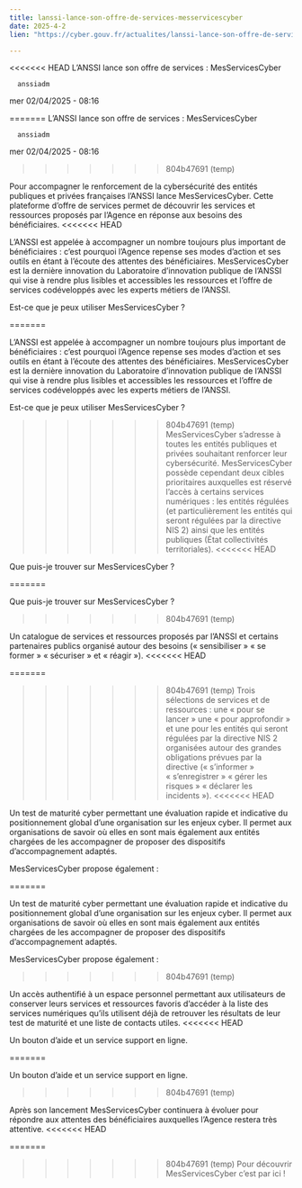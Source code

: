 ```yaml
---
title: lanssi-lance-son-offre-de-services-messervicescyber
date: 2025-4-2
lien: "https://cyber.gouv.fr/actualites/lanssi-lance-son-offre-de-services-messervicescyber"

---
```


<<<<<<< HEAD
L’ANSSI lance son offre de services : MesServicesCyber 

            


      anssiadm
mer 02/04/2025 - 08:16

=======
L’ANSSI lance son offre de services : MesServicesCyber 

            


      anssiadm
mer 02/04/2025 - 08:16

>>>>>>> 804b47691 (temp)
            
Pour accompagner le renforcement de la cybersécurité des entités publiques et privées françaises
l’ANSSI lance MesServicesCyber. Cette plateforme d’offre de services permet de découvrir les services et ressources proposés par l’Agence
en réponse aux besoins des bénéficiaires. 
<<<<<<< HEAD

      
      

              
  

    

      
            
L’ANSSI est appelée à accompagner un nombre toujours plus important de bénéficiaires : c’est pourquoi l’Agence repense ses modes d’action et ses outils en étant à l’écoute des attentes des bénéficiaires. MesServicesCyber est la dernière innovation du Laboratoire d’innovation publique de l’ANSSI qui vise à rendre plus lisibles et accessibles les ressources et l’offre de services codéveloppés avec les experts métiers de l’ANSSI.

Est-ce que je peux utiliser MesServicesCyber ?

=======

      
      

              
  

    

      
            
L’ANSSI est appelée à accompagner un nombre toujours plus important de bénéficiaires : c’est pourquoi l’Agence repense ses modes d’action et ses outils en étant à l’écoute des attentes des bénéficiaires. MesServicesCyber est la dernière innovation du Laboratoire d’innovation publique de l’ANSSI qui vise à rendre plus lisibles et accessibles les ressources et l’offre de services codéveloppés avec les experts métiers de l’ANSSI.

Est-ce que je peux utiliser MesServicesCyber ?

>>>>>>> 804b47691 (temp)
MesServicesCyber s’adresse à toutes les entités publiques et privées souhaitant renforcer leur cybersécurité. MesServicesCyber possède
cependant
deux cibles prioritaires auxquelles est réservé l’accès à certains services numériques : les entités régulées (et particulièrement les entités qui seront régulées par la directive NIS 2) ainsi que les entités publiques (État
collectivités territoriales).
<<<<<<< HEAD

Que puis-je trouver sur MesServicesCyber ?

=======

Que puis-je trouver sur MesServicesCyber ?

>>>>>>> 804b47691 (temp)

Un catalogue de services et ressources proposés par l’ANSSI et certains partenaires publics
organisé autour des besoins (« sensibiliser »
« se former »
« sécuriser » et « réagir »).
<<<<<<< HEAD

=======

>>>>>>> 804b47691 (temp)
Trois sélections de services et de ressources : une « pour se lancer »
une « pour approfondir » et une pour les entités qui seront régulées par la directive NIS 2
organisées autour des grandes obligations prévues par la directive (« s’informer »
« s’enregistrer »
« gérer les risques »
« déclarer les incidents »).
<<<<<<< HEAD

Un test de maturité cyber permettant une évaluation rapide et indicative du positionnement global d’une organisation sur les enjeux cyber. Il permet aux organisations de savoir où elles en sont
mais également aux entités chargées de les accompagner de proposer des dispositifs d’accompagnement adaptés.


MesServicesCyber propose également :

=======

Un test de maturité cyber permettant une évaluation rapide et indicative du positionnement global d’une organisation sur les enjeux cyber. Il permet aux organisations de savoir où elles en sont
mais également aux entités chargées de les accompagner de proposer des dispositifs d’accompagnement adaptés.


MesServicesCyber propose également :

>>>>>>> 804b47691 (temp)

Un accès authentifié à un espace personnel permettant aux utilisateurs de conserver leurs services et ressources favoris
d’accéder à la liste des services numériques qu’ils utilisent déjà
de retrouver les résultats de leur test de maturité et une liste de contacts utiles.
<<<<<<< HEAD

Un bouton d’aide et un service support en ligne.

=======

Un bouton d’aide et un service support en ligne.

>>>>>>> 804b47691 (temp)

Après son lancement
MesServicesCyber continuera à évoluer pour répondre aux attentes des bénéficiaires
auxquelles l’Agence restera très attentive.
<<<<<<< HEAD


      
    

  


              
  

    

      
=======


      
    

  


              
  

    

      
>>>>>>> 804b47691 (temp)
        Pour découvrir MesServicesCyber
c’est par ici !
